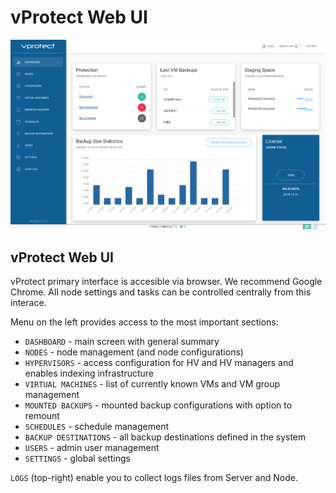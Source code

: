 # vProtect Web UI

![](../.gitbook/assets/admin_webui_dashboard.png)

## vProtect Web UI

vProtect primary interface is accesible via browser. We recommend Google Chrome. All node settings and tasks can be controlled centrally from this interace.

Menu on the left provides access to the most important sections:

* `DASHBOARD` - main screen with general summary
* `NODES` - node management \(and node configurations\)
* `HYPERVISORS` - access configuration for HV and HV managers and enables indexing infrastructure
* `VIRTUAL MACHINES` - list of currently known VMs and VM group management
* `MOUNTED BACKUPS` - mounted backup configurations with option to remount
* `SCHEDULES` - schedule management
* `BACKUP DESTINATIONS` - all backup destinations defined in the system
* `USERS` - admin user management
* `SETTINGS` - global settings

`LOGS` \(top-right\) enable you to collect logs files from Server and Node.

